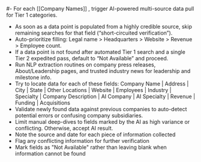 #- For each [[Company Names]] , trigger AI-powered multi-source data pull for Tier 1 categories.
- As soon as a data point is populated from a highly credible source, skip remaining searches for that field (“short-circuited verification”).
- Auto-prioritize filling: Legal name > Headquarters > Website > Revenue > Employee count.
- If a data point is not found after automated Tier 1 search and a single Tier 2 expedited pass, default to “Not Available” and proceed.
- Run NLP extraction routines on company press releases, About/Leadership pages, and trusted industry news for leadership and milestone info.
- Try to locate data for each of these fields: Company Name | Address | City | State | Other Locations | Website | Employees | Industry | Specialty | Company Description | AI Company | AI Specialty | Revenue | Funding | Acquisitions
- Validate newly found data against previous companies to auto-detect potential errors or confusing company subsidiaries.
- Limit manual deep-dives to fields marked by the AI as high variance or conflicting. Otherwise, accept AI result.
- Note the source and date for each piece of information collected
- Flag any conflicting information for further verification
- Mark fields as "Not Available" rather than leaving blank when information cannot be found
